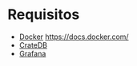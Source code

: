 # Requisitos 

- [Docker](./docker.md) https://docs.docker.com/
- [CrateDB](./cratedb.md)
- [Grafana](./grafana.md)

